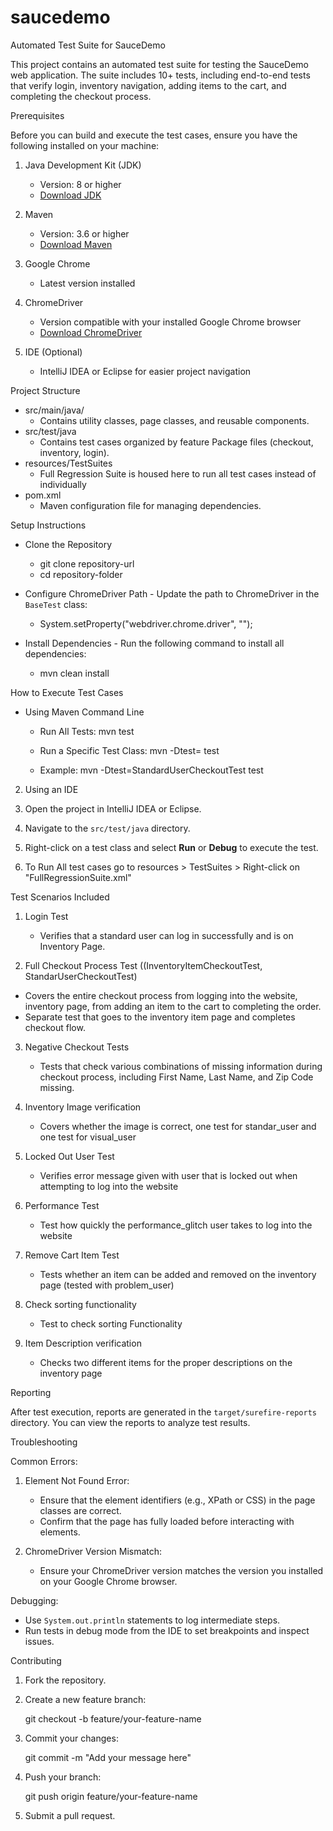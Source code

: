 # saucedemo
Automated Test Suite for SauceDemo

This project contains an automated test suite for testing the SauceDemo web application. The suite includes 10+ tests, including end-to-end tests that verify login, inventory navigation, adding items to the cart, and completing the checkout process.

Prerequisites

Before you can build and execute the test cases, ensure you have the following installed on your machine:

1. Java Development Kit (JDK)

   - Version: 8 or higher
   - [Download JDK](https://www.oracle.com/java/technologies/javase-downloads.html)

2. Maven

   - Version: 3.6 or higher
   - [Download Maven](https://maven.apache.org/download.cgi)

3. Google Chrome

   - Latest version installed

4. ChromeDriver

   - Version compatible with your installed Google Chrome browser
   - [Download ChromeDriver](https://chromedriver.chromium.org/downloads)

5. IDE (Optional)

   - IntelliJ IDEA or Eclipse for easier project navigation

Project Structure

- src/main/java/
  - Contains utility classes, page classes, and reusable components.
- src/test/java
  - Contains test cases organized by feature Package files (checkout, inventory, login).
- resources/TestSuites
  - Full Regression Suite is housed here to run all test cases instead of individually
- pom.xml
  - Maven configuration file for managing dependencies.

Setup Instructions

- Clone the Repository
  - git clone repository-url
  - cd repository-folder

- Configure ChromeDriver Path - Update the path to ChromeDriver in the `BaseTest` class:
  - System.setProperty("webdriver.chrome.driver", "<path-to-chromedriver>");
  
- Install Dependencies - Run the following command to install all dependencies:
  - mvn clean install

How to Execute Test Cases

- Using Maven Command Line

  - Run All Tests:
    mvn test

  - Run a Specific Test Class:
    mvn -Dtest=<TestClassName> test

  -   Example:
   mvn -Dtest=StandardUserCheckoutTest test


2. Using an IDE

1. Open the project in IntelliJ IDEA or Eclipse.
2. Navigate to the `src/test/java` directory.
3. Right-click on a test class and select **Run** or **Debug** to execute the test.
4. To Run All test cases go to resources > TestSuites > Right-click on "FullRegressionSuite.xml"


Test Scenarios Included

1. Login Test
   - Verifies that a standard user can log in successfully and is on Inventory Page.

2.  Full Checkout Process Test ((InventoryItemCheckoutTest, StandarUserCheckoutTest)
   - Covers the entire checkout process from logging into the website, inventory page, from adding an item to the cart to completing the order.
   - Separate test that goes to the inventory item page and completes checkout flow.

3. Negative Checkout Tests
   - Tests that check various combinations of missing information during checkout process, including First Name, Last Name, and Zip Code missing.

4. Inventory Image verification
   - Covers whether the image is correct, one test for standar_user and one test for visual_user

5. Locked Out User Test
   - Verifies error message given with user that is locked out when attempting to log into the website

6. Performance Test
   - Test how quickly the performance_glitch user takes to log into the website

7. Remove Cart Item Test
   - Tests whether an item can be added and removed on the inventory page (tested with problem_user)

8. Check sorting functionality
    - Test to check sorting Functionality

9. Item Description verification
   - Checks two different items for the proper descriptions on the inventory page


Reporting

After test execution, reports are generated in the `target/surefire-reports` directory. You can view the reports to analyze test results.


Troubleshooting

Common Errors:

1. Element Not Found Error:

   - Ensure that the element identifiers (e.g., XPath or CSS) in the page classes are correct.
   - Confirm that the page has fully loaded before interacting with elements.

2. ChromeDriver Version Mismatch:

   - Ensure your ChromeDriver version matches the version you installed on your Google Chrome browser.

Debugging:

- Use `System.out.println` statements to log intermediate steps.
- Run tests in debug mode from the IDE to set breakpoints and inspect issues.


Contributing

1. Fork the repository.
2. Create a new feature branch:

   git checkout -b feature/your-feature-name

3. Commit your changes:

   git commit -m "Add your message here"
 
4. Push your branch:

   git push origin feature/your-feature-name

5. Submit a pull request.

